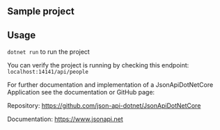 ## Sample project

## Usage

`dotnet run` to run the project

You can verify the project is running by checking this endpoint:
`localhost:14141/api/people`

For further documentation and implementation of a JsonApiDotNetCore Application see the documentation or GitHub page:

Repository: https://github.com/json-api-dotnet/JsonApiDotNetCore

Documentation: https://www.jsonapi.net
